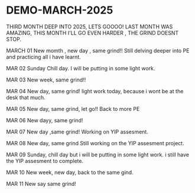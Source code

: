 # DEMO-MARCH-2025
THIRD MONTH DEEP INTO 2025, LETS GOOOO!
LAST MONTH WAS AMAZING, THIS MONTH I'LL GO EVEN HARDER , THE GRIND DOESNT STOP.

MARCH 01
New momth , new day , same grind!!
Still delving deeper into PE and practicing all i have learnt.

MAR 02
Sunday Chill day.
I will be putting in some light work.

MAR 03
New week, same grind!!

MAR 04
New day, same grind!
light work today, because i wont be at the desk that much.

MAR 05
New day, same grind, let go!!
Back to more PE

MAR 06
New dayy, same grind!

MAR 07
New day ,same grind!
Working on YIP assesment.

MAR 08
New day, same grind
Still working on the YIP assesment project.

MAR 09
Sunday, chill day but i will be putting in some light work.
i still have the YIP assesment to complete.

MAR 10
New week, new day, back to the same gind.

MAR 11
New say same grind!
